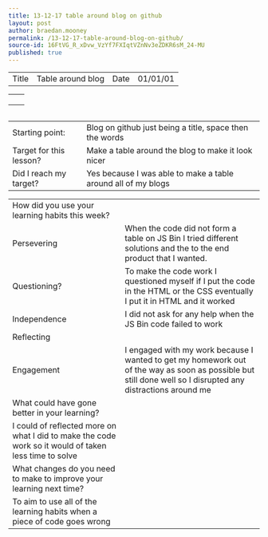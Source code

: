 ```yaml
---
title: 13-12-17 table around blog on github
layout: post
author: braedan.mooney
permalink: /13-12-17-table-around-blog-on-github/
source-id: 16FtVG_R_xDvw_VzYf7FXIqtVZnNv3eZDKR6sM_24-MU
published: true
---
```

<table>
  <tr>
    <td>Title</td>
    <td>Table around blog</td>
    <td>Date</td>
    <td>01/01/01</td>
  </tr>
</table>
</table>
<html>
<head>
<style>
table {
    border-collapse: collapse;
  width: 100%;
}

table, td, th {
    border: 1px solid black;
}
</style>
</head>
<body>



<table>
  <tr>
    <th></th>
    <th>  <tr>
    <td></td>
    <td></td>
  </tr>
  <tr>
    <td></td>
    <td>   </td>
  </tr>
</table>


<table>

<table>
  <tr>
    <td>Starting point:</td>
    <td>Blog on github just being a title, space then the words</td>
  </tr>
  <tr>
    <td>Target for this lesson?</td>
    <td>Make a table around the blog to make it look nicer</td>
  </tr>
  <tr>
    <td>Did I reach my target? </td>
    <td>Yes because I was able to make a table around all of my blogs</td>
  </tr>
</table>


<table>
  <tr>
    <td>How did you use your learning habits this week?</td>
    <td></td>
  </tr>
  <tr>
    <td>Persevering</td>
    <td>When the code did not form a table on JS Bin I tried different solutions and the to the end product that I wanted.</td>
  </tr>
  <tr>
    <td>Questioning?</td>
    <td>To make the code work I questioned myself if I put the code in the HTML or the CSS eventually I put it in HTML and it worked</td>
  </tr>
  <tr>
    <td>Independence</td>
    <td>I did not ask for any help when the JS Bin code failed to work</td>
  </tr>
  <tr>
    <td>Reflecting</td>
    <td></td>
  </tr>
  <tr>
    <td>Engagement</td>
    <td>I engaged with my work because I wanted to get my homework out of the way as soon as possible but still done well so I disrupted any distractions around me </td>
  </tr>
  <tr>
    <td>What could have gone better in your learning?</td>
    <td></td>
  </tr>
  <tr>
    <td>I could of reflected more on what I did to make the code work so it would of taken less time to solve</td>
    <td></td>
  </tr>
  <tr>
    <td>What changes do you need to make to improve your learning next time?</td>
    <td></td>
  </tr>
  <tr>
    <td>To aim to use all of the learning habits when a piece of code goes wrong</td>
    <td></td>
  </tr>
</table>


